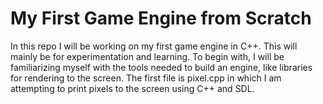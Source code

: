# My First Game Engine from Scratch

In this repo I will be working on my first game engine in C++. This will
mainly be for experimentation and learning. To begin with, I will be
familiarizing myself with the tools needed to build an engine, like libraries
for rendering to the screen. The first file is pixel.cpp in which I am attempting
to print pixels to the screen using C++ and SDL.
